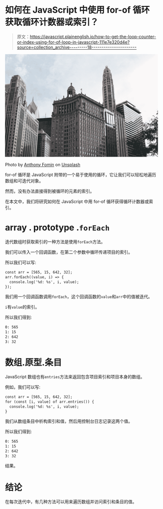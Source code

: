 # 如何在 JavaScript 中使用 for-of 循环获取循环计数器或索引？

> 原文：<https://javascript.plainenglish.io/how-to-get-the-loop-counter-or-index-using-for-of-loop-in-javascript-111e7e320d4e?source=collection_archive---------18----------------------->

![](img/78761ce897c483216060e4ee307b16e4.png)

Photo by [Anthony Fomin](https://unsplash.com/@aginsbrook?utm_source=medium&utm_medium=referral) on [Unsplash](https://unsplash.com?utm_source=medium&utm_medium=referral)

for-of 循环是 JavaScript 附带的一个易于使用的循环，它让我们可以轻松地遍历数组和可迭代对象。

然而，没有办法直接得到被循环的元素的索引。

在本文中，我们将研究如何在 JavaScript 中用 for-of 循环获得循环计数器或索引。

# array . prototype .`forEach`

迭代数组时获取索引的一种方法是使用`forEach`方法。

我们可以传入一个回调函数，在第二个参数中循环传递项目的索引。

所以我们可以写:

```
const arr = [565, 15, 642, 32];
arr.forEach((value, i) => {
  console.log('%d: %s', i, value);
});
```

我们用一个回调函数调用`forEach`，这个回调函数的`value`和`arr`中的值被迭代。

`i`有`value`的索引。

所以我们得到:

```
0: 565
1: 15
2: 642
3: 32
```

# 数组.原型.条目

JavaScript 数组也有`entries`方法来返回包含项目索引和项目本身的数组。

例如，我们可以写:

```
const arr = [565, 15, 642, 32];
for (const [i, value] of arr.entries()) {
  console.log('%d: %s', i, value);
}
```

我们从数组条目中析构索引和值，然后用控制台日志记录这两个值。

所以我们得到:

```
0: 565
1: 15
2: 642
3: 32
```

结果。

# 结论

在每次迭代中，有几种方法可以用来遍历数组并访问索引和条目的值。